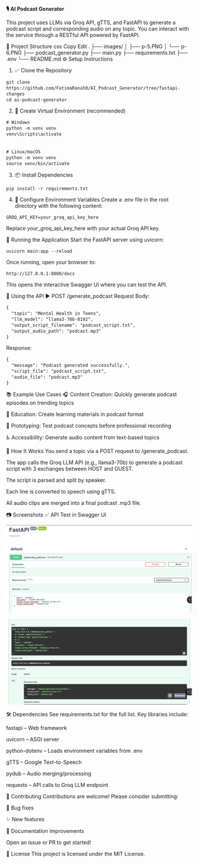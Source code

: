 **🎙️ AI Podcast Generator**


This project uses LLMs via Groq API, gTTS, and FastAPI to generate a podcast script and corresponding audio on any topic. You can interact with the service through a RESTful API powered by FastAPI.

📁 Project Structure
css
Copy
Edit
.
├── images/
│   ├── p-5.PNG
│   └── p-6.PNG
├── podcast_generator.py
├── main.py
├── requirements.txt
├── .env
└── README.md
⚙️ Setup Instructions
1. ✅ Clone the Repository
```
git clone https://github.com/FatimaRana50/AI_Podcast_Generator/tree/fastapi-changes
cd ai-podcast-generator
```
2. 🐍 Create Virtual Environment (recommended)
```
# Windows
python -m venv venv
venv\Scripts\activate


# Linux/macOS
python -m venv venv
source venv/bin/activate
```
3. 📦 Install Dependencies
```
pip install -r requirements.txt
```
4. 🔐 Configure Environment Variables
Create a .env file in the root directory with the following content:

```
GROQ_API_KEY=your_groq_api_key_here
```
Replace your_groq_api_key_here with your actual Groq API key.

🚀 Running the Application
Start the FastAPI server using uvicorn:

```
uvicorn main:app --reload
```
Once running, open your browser to:

```
http://127.0.0.1:8000/docs
```
This opens the interactive Swagger UI where you can test the API.

🔄 Using the API
▶️ POST /generate_podcast
Request Body:
```
{
  "topic": "Mental Health in Teens",
  "llm_model": "llama3-70b-8192",
  "output_script_filename": "podcast_script.txt",
  "output_audio_path": "podcast.mp3"
}
```
Response:
```
{
  "message": "Podcast generated successfully.",
  "script_file": "podcast_script.txt",
  "audio_file": "podcast.mp3"
}
```
📚 Example Use Cases
🎧 Content Creation: Quickly generate podcast episodes on trending topics

📘 Education: Create learning materials in podcast format

🧪 Prototyping: Test podcast concepts before professional recording

♿ Accessibility: Generate audio content from text-based topics

🧠 How It Works
You send a topic via a POST request to /generate_podcast.

The app calls the Groq LLM API (e.g., llama3-70b) to generate a podcast script with 3 exchanges between HOST and GUEST.

The script is parsed and split by speaker.

Each line is converted to speech using gTTS.

All audio clips are merged into a final podcast .mp3 file.

📷 Screenshots
✅ API Test in Swagger UI
<p align="center"> <img src="images/p-5.PNG" width="600" alt="API Input Screenshot"> </p> <p align="center"> <img src="images/p-6.PNG" width="600" alt="API Output Screenshot"> </p>
🛠️ Dependencies
See requirements.txt for the full list. Key libraries include:

fastapi – Web framework

uvicorn – ASGI server

python-dotenv – Loads environment variables from .env

gTTS – Google Text-to-Speech

pydub – Audio merging/processing

requests – API calls to Groq LLM endpoint

🤝 Contributing
Contributions are welcome! Please consider submitting:

🐛 Bug fixes

✨ New features

📝 Documentation improvements

Open an issue or PR to get started!

📜 License
This project is licensed under the MIT License.
